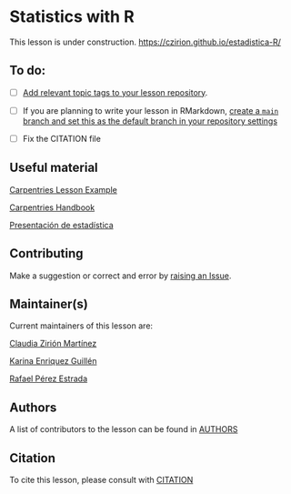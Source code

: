 # Statistics with R

This lesson is under construction.
https://czirion.github.io/estadistica-R/

## To do:
* [ ] [Add relevant topic tags to your lesson repository](https://cdh.carpentries.org/the-carpentries-incubator.html#topic-tags).


* [ ] If you are planning to write your lesson in RMarkdown,
  [create a `main` branch and set this as the default branch in your repository settings](https://docs.github.com/en/repositories/configuring-branches-and-merges-in-your-repository/managing-branches-in-your-repository/changing-the-default-branch)

* [ ] Fix the CITATION file

## Useful material

[Carpentries Lesson Example](https://carpentries.github.io/lesson-example/)

[Carpentries Handbook](https://carpentries.github.io/curriculum-development/)

[Presentación de estadística](presentacion.pdf)

## Contributing

Make a suggestion or correct and error by [raising an Issue](https://github.com/Czirion/estadistica-R/issues).

## Maintainer(s)

Current maintainers of this lesson are:

[Claudia Zirión Martínez](https://github.com/Czirion)

[Karina Enriquez Guillén](https://github.com/karinaeg)

[Rafael Pérez Estrada](https://github.com/RafaPe)

## Authors

A list of contributors to the lesson can be found in [AUTHORS](AUTHORS)

## Citation

To cite this lesson, please consult with [CITATION](CITATION)

